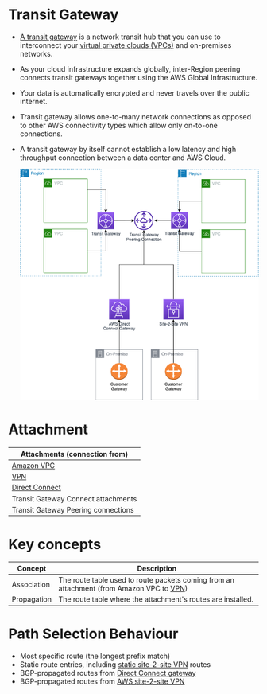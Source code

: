 # Transit Gateway
- [A transit gateway](https://docs.aws.amazon.com/vpc/latest/tgw/what-is-transit-gateway.html) is a network transit hub that you can use to interconnect your [virtual private clouds (VPCs)]() and on-premises networks.
- As your cloud infrastructure expands globally, inter-Region peering connects transit gateways together using the AWS Global Infrastructure.
- Your data is automatically encrypted and never travels over the public internet.
- Transit gateway allows one-to-many network connections as opposed to other AWS connectivity types which allow only on-to-one connections.
- A transit gateway by itself cannot establish a low latency and high throughput connection between a data center and AWS Cloud.

  ![img.png](assets/AWS_Transit_Gateway.png)

# Attachment

| Attachments (connection from)                                    |
|------------------------------------------------------------------|
| [Amazon VPC](../AmazonVPC/Readme.md)                             |
| [VPN](../../4_HybridConnectivity/AWSSiteToSiteVPN.md)            |
| [Direct Connect](../../4_HybridConnectivity/AWSDirectConnect.md) |
| Transit Gateway Connect attachments                              |
| Transit Gateway Peering connections                              |

# Key concepts

| Concept     | Description                                                                                                                                |
|-------------|--------------------------------------------------------------------------------------------------------------------------------------------|
| Association | The route table used to route packets coming from an attachment (from Amazon VPC to [VPN](../../4_HybridConnectivity/AWSSiteToSiteVPN.md)) |
| Propagation | The route table where the attachment's routes are installed.                                                                               |

# Path Selection Behaviour
- Most specific route (the longest prefix match)
- Static route entries, including [static site-2-site VPN](../../4_HybridConnectivity/AWSSiteToSiteVPN.md) routes
- BGP-propagated routes from [Direct Connect gateway](../../4_HybridConnectivity/AWSDirectConnect.md)
- BGP-propagated routes from [AWS site-2-site VPN](../../4_HybridConnectivity/AWSSiteToSiteVPN.md)




